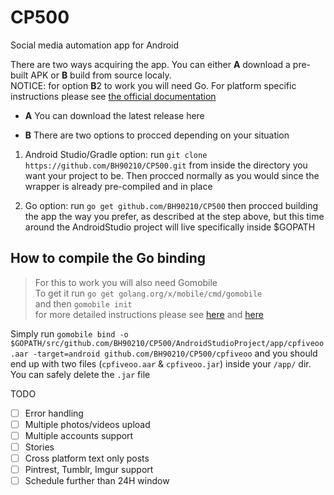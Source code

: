 # CP500
Social media automation app for Android

There are two ways acquiring the app. You can either **A** download a pre-built APK or **B** build from source localy.  
NOTICE: for option **B**2 to work you will need Go. For platform specific instructions please see [the official documentation](https://golang.org/doc/install) 

* **A** You can download the latest release here
  
* **B** There are two options to procced depending on your situation

1. Android Studio/Gradle option: run `git clone https://github.com/BH90210/CP500.git` from inside the directory you want your project to be. Then procced normally as you would since the wrapper is already pre-compiled and in place

2. Go option: run `go get github.com/BH90210/CP500` then procced building the app the way you prefer, as described at the step above, but this time around the AndroidStudio project will live specifically inside $GOPATH   

## How to compile the Go binding

> For this to work you will also need Gomobile  
> To get it run `go get golang.org/x/mobile/cmd/gomobile`  
> and then `gomobile init`  
> for more detailed instructions please see [here](https://godoc.org/golang.org/x/mobile/cmd/gomobile) and [here](https://github.com/golang/go/wiki/Mobile)

Simply run `gomobile bind -o $GOPATH/src/github.com/BH90210/CP500/AndroidStudioProject/app/cpfiveoo.aar -target=android github.com/BH90210/CP500/cpfiveoo` and you should end up with two files (`cpfiveoo.aar` & `cpfiveoo.jar`) inside your `/app/` dir. You can safely delete the `.jar` file

TODO
- [ ] Error handling
- [ ] Multiple photos/videos upload
- [ ] Multiple accounts support
- [ ] Stories
- [ ] Cross platform text only posts 
- [ ] Pintrest, Tumblr, Imgur support
- [ ] Schedule further than 24H window
